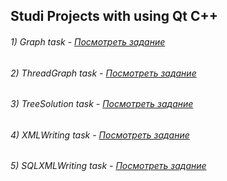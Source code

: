 ## Studi Projects with using Qt C++

###### 1) Graph task - [Посмотреть задание](Graph/task.md)
###### 2) ThreadGraph task - [Посмотреть задание](ThreadGraph/task.md)
###### 3) TreeSolution task - [Посмотреть задание](TreeSolution/task.md)
###### 4) XMLWriting task - [Посмотреть задание](XMLWriting/task.md)
###### 5) SQLXMLWriting task - [Посмотреть задание](SQLXMLWriting/task.md)
